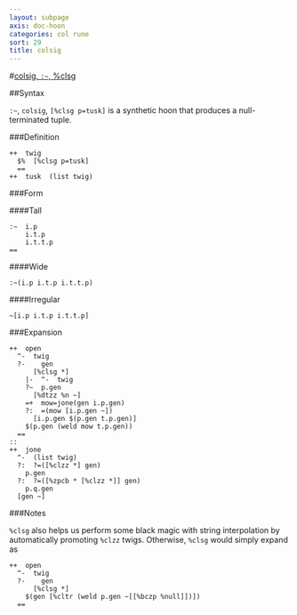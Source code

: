 ```yaml
---
layout: subpage
axis: doc-hoon
categories: col rune
sort: 29
title: colsig
---
```


#[colsig, `:~`, %clsg](#clsg)

##Syntax

`:~`, `colsig`, `[%clsg p=tusk]` is a synthetic hoon that
produces a null-terminated tuple.

###Definition

    ++  twig  
      $%  [%clsg p=tusk]
      ==
    ++  tusk  (list twig)

###Form

####Tall

    :~  i.p
        i.t.p
        i.t.t.p
    ==

####Wide

    :~(i.p i.t.p i.t.t.p)

####Irregular

    ~[i.p i.t.p i.t.t.p]

###Expansion
    
    ++  open
      ^-  twig
      ?-    gen
          [%clsg *]
        |-  ^-  twig
        ?~  p.gen
          [%dtzz %n ~]
        =+  mow=jone(gen i.p.gen)
        ?:  =(mow [i.p.gen ~])
          [i.p.gen $(p.gen t.p.gen)]
        $(p.gen (weld mow t.p.gen))
      ==
    ::
    ++  jone
      ^-  (list twig)
      ?:  ?=([%clzz *] gen)
        p.gen
      ?:  ?=([%zpcb * [%clzz *]] gen)
        p.q.gen
      [gen ~]

###Notes

`%clsg` also helps us perform some black magic with string
interpolation by automatically promoting `%clzz` twigs.
Otherwise, `%clsg` would simply expand as

    ++  open
      ^-  twig
      ?-    gen
          [%clsg *]
        $(gen [%cltr (weld p.gen ~[[%bczp %null]])])
      ==
